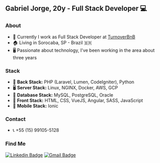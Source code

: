 ## Gabriel Jorge, 20y - Full Stack Developer 💻

### About
- 🔭 Currently I work as Full Stack Developer at <a target="_blank" href="https://turnoverbnb.com/">TurnoverBnB</a>
- 🏠 Living in Sorocaba, SP - Brazil 🇧🇷
- 🖥 Passionate about technology, I've been working in the area about three years

### Stack
- 🔌 <b>Back Stack:</b> PHP (Laravel, Lumen, CodeIgniter), Python
- 🖥️ <b>Server Stack:</b> Linux, NGINX, Docker, AWS, GCP
- 💾 <b>Database Stack:</b> MySQL, PostgreSQL, Oracle
- 🎯 <b>Front Stack:</b> HTML, CSS, VueJS, Angular, SASS, JavaScript
- 📱  <b>Mobile Stack:</b> Ionic

### Contact
- 📞 +55 (15) 99105-5128

### Find Me
[![Linkedin Badge](https://img.shields.io/badge/-LinkedIn-blue?style=for-the-badge&logo=Linkedin&logoColor=white&link=https:https://www.linkedin.com/in/matheus-carvalho-83a68016a/)](https://www.linkedin.com/in/gabriel-jorge/)
[![Gmail Badge](https://img.shields.io/badge/-Gmail-c14438?style=for-the-badge&logo=Gmail&logoColor=white&link=mailto:matheus.santos.hcs@gmail.com)](mailto:gagaraikou@gmail.com)
